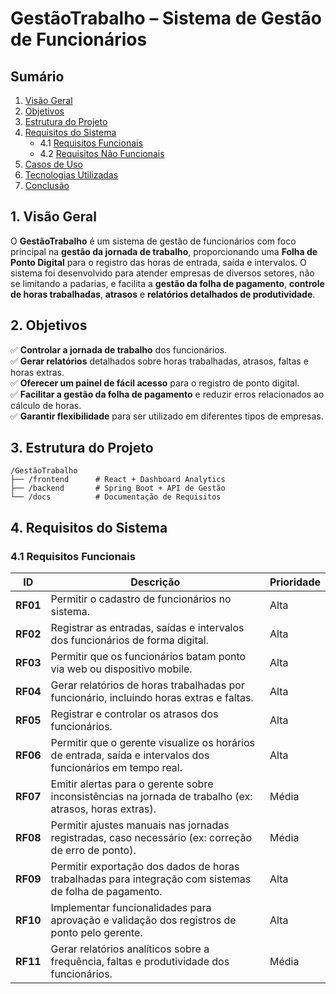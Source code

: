 # **GestãoTrabalho – Sistema de Gestão de Funcionários**

## **Sumário**  
1. [Visão Geral](#1-visão-geral)  
2. [Objetivos](#2-objetivos)  
3. [Estrutura do Projeto](#3-estrutura-do-projeto)  
4. [Requisitos do Sistema](#4-requisitos-do-sistema)  
   - 4.1 [Requisitos Funcionais](#41-requisitos-funcionais)  
   - 4.2 [Requisitos Não Funcionais](#42-requisitos-não-funcionais)  
5. [Casos de Uso](#5-casos-de-uso)  
6. [Tecnologias Utilizadas](#6-tecnologias-utilizadas)  
7. [Conclusão](#7-conclusão)


## **1. Visão Geral**  
O **GestãoTrabalho** é um sistema de gestão de funcionários com foco principal na **gestão da jornada de trabalho**, proporcionando uma **Folha de Ponto Digital** para o registro das horas de entrada, saída e intervalos. O sistema foi desenvolvido para atender empresas de diversos setores, não se limitando a padarias, e facilita a **gestão da folha de pagamento**, **controle de horas trabalhadas**, **atrasos** e **relatórios detalhados de produtividade**.

## **2. Objetivos**  
✅ **Controlar a jornada de trabalho** dos funcionários.  
✅ **Gerar relatórios** detalhados sobre horas trabalhadas, atrasos, faltas e horas extras.  
✅ **Oferecer um painel de fácil acesso** para o registro de ponto digital.  
✅ **Facilitar a gestão da folha de pagamento** e reduzir erros relacionados ao cálculo de horas.  
✅ **Garantir flexibilidade** para ser utilizado em diferentes tipos de empresas.

## **3. Estrutura do Projeto**  
```
/GestãoTrabalho
├── /frontend      # React + Dashboard Analytics
├── /backend       # Spring Boot + API de Gestão
└── /docs          # Documentação de Requisitos
```

## **4. Requisitos do Sistema**  

### **4.1 Requisitos Funcionais**  
| **ID**  | **Descrição** | **Prioridade** |
|---------|---------------|----------------|
| **RF01** | Permitir o cadastro de funcionários no sistema. | Alta |
| **RF02** | Registrar as entradas, saídas e intervalos dos funcionários de forma digital. | Alta |
| **RF03** | Permitir que os funcionários batam ponto via web ou dispositivo mobile. | Alta |
| **RF04** | Gerar relatórios de horas trabalhadas por funcionário, incluindo horas extras e faltas. | Alta |
| **RF05** | Registrar e controlar os atrasos dos funcionários. | Alta |
| **RF06** | Permitir que o gerente visualize os horários de entrada, saída e intervalos dos funcionários em tempo real. | Alta |
| **RF07** | Emitir alertas para o gerente sobre inconsistências na jornada de trabalho (ex: atrasos, horas extras). | Média |
| **RF08** | Permitir ajustes manuais nas jornadas registradas, caso necessário (ex: correção de erro de ponto). | Média |
| **RF09** | Permitir exportação dos dados de horas trabalhadas para integração com sistemas de folha de pagamento. | Alta |
| **RF10** | Implementar funcionalidades para aprovação e validação dos registros de ponto pelo gerente. | Alta |
| **RF11** | Gerar relatórios analíticos sobre a frequência, faltas e produtividade dos funcionários. | Média |

